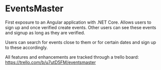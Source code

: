 # EventsMaster
First exposure to an Angular application with .NET Core. Allows users to sign up and once verified create events. Other users can see these events and signup as long as they are verified.

Users can search for events close to them or for certain dates and sign up to these accordingly.

All features and enhancements are tracked through a trello board: https://trello.com/b/u7utD5FM/eventsmaster
